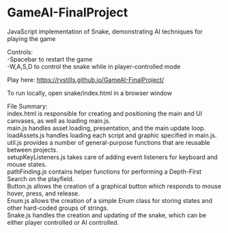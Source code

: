 # GameAI-FinalProject  
JavaScript implementation of Snake, demonstrating AI techniques for playing the game  
  
Controls:  
-Spacebar to restart the game  
-W,A,S,D to control the snake while in player-controlled mode  
  
Play here: https://rystills.github.io/GameAI-FinalProject/  
  
To run locally, open snake/index.html in a browser window  
  
File Summary:  
index.html is responsible for creating and positioning the main and UI canvases, as well as loading main.js.  
main.js handles asset loading, presentation, and the main update loop.  
loadAssets.js handles loading each script and graphic specified in main.js.
util.js provides a number of general-purpose functions that are reusable between projects.  
setupKeyListeners.js takes care of adding event listeners for keyboard and mouse states.  
pathFinding.js contains helper functions for performing a Depth-First Search on the playfield.  
Button.js allows the creation of a graphical button which responds to mouse hover, press, and release.  
Enum.js allows the creation of a simple Enum class for storing states and other hard-coded groups of strings.  
Snake.js handles the creation and updating of the snake, which can be either player controlled or AI controlled.  